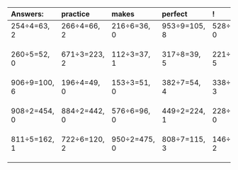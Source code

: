 | Answers: | practice | makes | perfect | ! |
| :--- | :--- | :--- | :--- | :--- |
| 254÷4=63, 2 | 266÷4=66, 2 | 216÷6=36, 0 | 953÷9=105, 8 | 528÷6=88, 0 | 
|   |   |   |   |   | 
|   |   |   |   |   | 
|   |   |   |   |   | 
| 260÷5=52, 0 | 671÷3=223, 2 | 112÷3=37, 1 | 317÷8=39, 5 | 221÷6=36, 5 | 
|   |   |   |   |   | 
|   |   |   |   |   | 
|   |   |   |   |   | 
| 906÷9=100, 6 | 196÷4=49, 0 | 153÷3=51, 0 | 382÷7=54, 4 | 338÷5=67, 3 | 
|   |   |   |   |   | 
|   |   |   |   |   | 
|   |   |   |   |   | 
| 908÷2=454, 0 | 884÷2=442, 0 | 576÷6=96, 0 | 449÷2=224, 1 | 228÷6=38, 0 | 
|   |   |   |   |   | 
|   |   |   |   |   | 
|   |   |   |   |   | 
| 811÷5=162, 1 | 722÷6=120, 2 | 950÷2=475, 0 | 808÷7=115, 3 | 146÷8=18, 2 | 
|   |   |   |   |   | 
|   |   |   |   |   | 
|   |   |   |   |   | 
